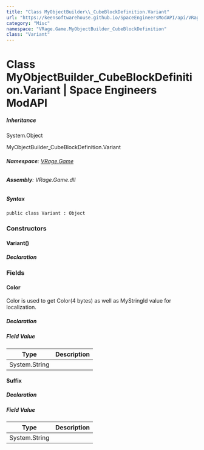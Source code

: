 ```yaml
---
title: "Class MyObjectBuilder\\_CubeBlockDefinition.Variant"
url: "https://keensoftwarehouse.github.io/SpaceEngineersModAPI/api/VRage.Game.MyObjectBuilder_CubeBlockDefinition.Variant.html"
category: "Misc"
namespace: "VRage.Game.MyObjectBuilder_CubeBlockDefinition"
class: "Variant"
---
```


# Class MyObjectBuilder\_CubeBlockDefinition.Variant | Space Engineers ModAPI

##### Inheritance

System.Object

MyObjectBuilder\_CubeBlockDefinition.Variant

###### **Namespace**: [VRage.Game](https://keensoftwarehouse.github.io/SpaceEngineersModAPI/api/VRage.Game.html)

###### **Assembly**: VRage.Game.dll

##### Syntax

```
public class Variant : Object
```

### Constructors

#### Variant()

##### Declaration

### Fields

#### Color

Color is used to get Color(4 bytes) as well as MyStringId value for localization.

##### Declaration

##### Field Value

| Type | Description |
| --- | --- |
| System.String |     |

#### Suffix

##### Declaration

##### Field Value

| Type | Description |
| --- | --- |
| System.String |     |